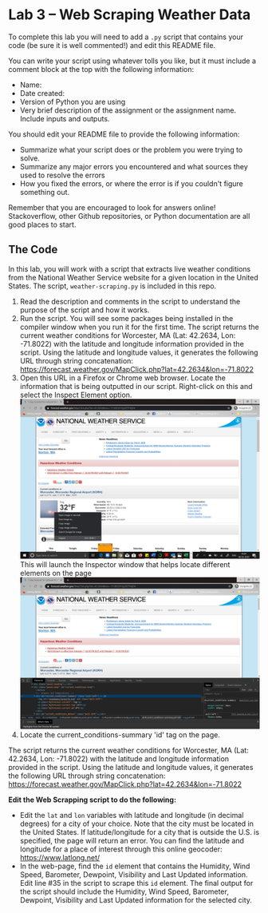 # Lab 3 – Web Scraping Weather Data
To complete this lab you will need to add a `.py` script that contains your code (be sure it is well commented!) and edit this README file.

You can write your script using whatever tolls you like, but it must include a comment block at the top with the following information:
- Name:
- Date created:
- Version of Python you are using
- Very brief description of the assignment or the assignment name. Include inputs and outputs.

You should edit your README file to provide the following information:
- Summarize what your script does or the problem you were trying to solve.
- Summarize any major errors you encountered and what sources they used to resolve the errors
- How you fixed the errors, or where the error is if you couldn't figure something out.

Remember that you are encouraged to look for answers online! Stackoverflow, other Github repositories, or Python documentation are all good places to start.

## The Code
In this lab, you will work with a script that extracts live weather conditions from the National Weather Service website for a given location in the United States. The script, `weather-scraping.py` is included in this repo.

1. Read the description and comments in the script to understand the purpose of the script and how it works.
2. Run the script. You will see some packages being installed in the compiler window when you run it for the first time.  The script returns the current weather conditions for Worcester, MA (Lat: 42.2634, Lon: -71.8022) with the latitude and longitude information provided in the script. Using the latitude and longitude values, it generates the following URL through string concatenation: https://forecast.weather.gov/MapClick.php?lat=42.2634&lon=-71.8022
3. Open this URL in a Firefox or Chrome web browser. Locate the information that is being outputted in our script. Right-click on this and select the Inspect Element option.
![](images/image1.png)
This will launch the Inspector window that helps locate different elements on the page
![](images/image2.png)
4. Locate the current_conditions-summary 'id' tag on the page.

The script returns the current weather conditions for Worcester, MA (Lat: 42.2634, Lon: -71.8022) with the latitude and longitude information provided in the script. Using the latitude and longitude values, it generates the following URL through string concatenation: https://forecast.weather.gov/MapClick.php?lat=42.2634&lon=-71.8022

**Edit the Web Scrapping script to do the following:**
- Edit the `lat` and `lon` variables with latitude and longitude (in decimal degrees) for a city of your choice. Note that the city must be located in the United States. If latitude/longitude for a city that is outside the U.S. is specified, the page will return an error. You can find the latitude and longitude for a place of interest through this online geocoder: https://www.latlong.net/
- In the web-page, find the `id` element that contains the Humidity, Wind Speed, Barometer, Dewpoint, Visibility and Last Updated information. Edit line #35 in the script to scrape this `id` element. The final output for the script should include the Humidity, Wind Speed, Barometer, Dewpoint, Visibility and Last Updated information for the selected city.
